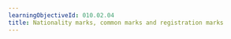 ```yaml
---
learningObjectiveId: 010.02.04
title: Nationality marks, common marks and registration marks
---
```



